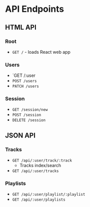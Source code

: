 # API Endpoints

## HTML API

### Root

- `GET /` - loads React web app

### Users

- `GET /:user
- `POST /users`
- `PATCH /users`

### Session

- `GET /session/new`
- `POST /session`
- `DELETE /session`

## JSON API

### Tracks

- `GET /api/:user/track/:track`
  - Tracks index/search
- `GET /api/:user/tracks`

### Playlists

- `GET /api/:user/playlist/:playlist`
- `GET /api/:user/playlists`
